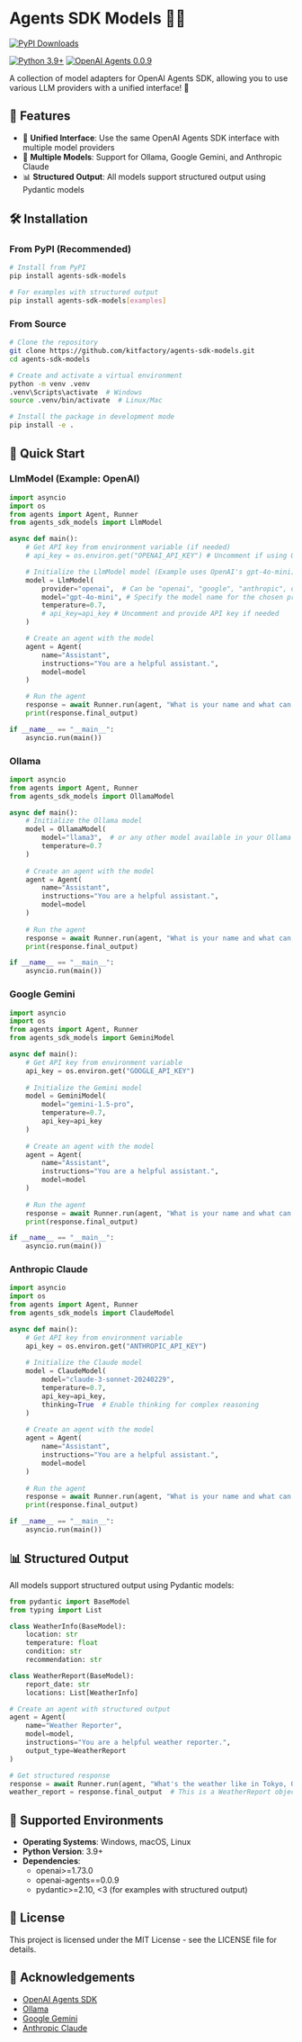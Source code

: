 # Agents SDK Models 🤖🔌

[![PyPI Downloads](https://static.pepy.tech/badge/agents-sdk-models)](https://pepy.tech/projects/agents-sdk-models)

[![Python 3.9+](https://img.shields.io/badge/python-3.9+-blue.svg)](https://www.python.org/downloads/)
[![OpenAI Agents 0.0.9](https://img.shields.io/badge/OpenAI-Agents_0.0.9-green.svg)](https://github.com/openai/openai-agents-python)

A collection of model adapters for OpenAI Agents SDK, allowing you to use various LLM providers with a unified interface! 🚀

## 🌟 Features

- 🔄 **Unified Interface**: Use the same OpenAI Agents SDK interface with multiple model providers
- 🧩 **Multiple Models**: Support for Ollama, Google Gemini, and Anthropic Claude
- 📊 **Structured Output**: All models support structured output using Pydantic models

## 🛠️ Installation

### From PyPI (Recommended)

```bash
# Install from PyPI
pip install agents-sdk-models

# For examples with structured output
pip install agents-sdk-models[examples]
```

### From Source

```bash
# Clone the repository
git clone https://github.com/kitfactory/agents-sdk-models.git
cd agents-sdk-models

# Create and activate a virtual environment
python -m venv .venv
.venv\Scripts\activate  # Windows
source .venv/bin/activate  # Linux/Mac

# Install the package in development mode
pip install -e .
```

## 🚀 Quick Start

### LlmModel (Example: OpenAI)

```python
import asyncio
import os
from agents import Agent, Runner
from agents_sdk_models import LlmModel

async def main():
    # Get API key from environment variable (if needed)
    # api_key = os.environ.get("OPENAI_API_KEY") # Uncomment if using OpenAI, Google, or Anthropic

    # Initialize the LlmModel model (Example uses OpenAI's gpt-4o-mini)
    model = LlmModel(
        provider="openai",  # Can be "openai", "google", "anthropic", or "ollama"
        model="gpt-4o-mini", # Specify the model name for the chosen provider
        temperature=0.7,
        # api_key=api_key # Uncomment and provide API key if needed
    )

    # Create an agent with the model
    agent = Agent(
        name="Assistant",
        instructions="You are a helpful assistant.",
        model=model
    )

    # Run the agent
    response = await Runner.run(agent, "What is your name and what can you do?")
    print(response.final_output)

if __name__ == "__main__":
    asyncio.run(main())
```

### Ollama

```python
import asyncio
from agents import Agent, Runner
from agents_sdk_models import OllamaModel

async def main():
    # Initialize the Ollama model
    model = OllamaModel(
        model="llama3",  # or any other model available in your Ollama instance
        temperature=0.7
    )
    
    # Create an agent with the model
    agent = Agent(
        name="Assistant",
        instructions="You are a helpful assistant.",
        model=model
    )
    
    # Run the agent
    response = await Runner.run(agent, "What is your name and what can you do?")
    print(response.final_output)

if __name__ == "__main__":
    asyncio.run(main())
```

### Google Gemini

```python
import asyncio
import os
from agents import Agent, Runner
from agents_sdk_models import GeminiModel

async def main():
    # Get API key from environment variable
    api_key = os.environ.get("GOOGLE_API_KEY")
    
    # Initialize the Gemini model
    model = GeminiModel(
        model="gemini-1.5-pro",
        temperature=0.7,
        api_key=api_key
    )
    
    # Create an agent with the model
    agent = Agent(
        name="Assistant",
        instructions="You are a helpful assistant.",
        model=model
    )
    
    # Run the agent
    response = await Runner.run(agent, "What is your name and what can you do?")
    print(response.final_output)

if __name__ == "__main__":
    asyncio.run(main())
```

### Anthropic Claude

```python
import asyncio
import os
from agents import Agent, Runner
from agents_sdk_models import ClaudeModel

async def main():
    # Get API key from environment variable
    api_key = os.environ.get("ANTHROPIC_API_KEY")
    
    # Initialize the Claude model
    model = ClaudeModel(
        model="claude-3-sonnet-20240229",
        temperature=0.7,
        api_key=api_key,
        thinking=True  # Enable thinking for complex reasoning
    )
    
    # Create an agent with the model
    agent = Agent(
        name="Assistant",
        instructions="You are a helpful assistant.",
        model=model
    )
    
    # Run the agent
    response = await Runner.run(agent, "What is your name and what can you do?")
    print(response.final_output)

if __name__ == "__main__":
    asyncio.run(main())
```

## 📊 Structured Output

All models support structured output using Pydantic models:

```python
from pydantic import BaseModel
from typing import List

class WeatherInfo(BaseModel):
    location: str
    temperature: float
    condition: str
    recommendation: str

class WeatherReport(BaseModel):
    report_date: str
    locations: List[WeatherInfo]

# Create an agent with structured output
agent = Agent(
    name="Weather Reporter",
    model=model,
    instructions="You are a helpful weather reporter.",
    output_type=WeatherReport
)

# Get structured response
response = await Runner.run(agent, "What's the weather like in Tokyo, Osaka, and Sapporo?")
weather_report = response.final_output  # This is a WeatherReport object
```

## 🔧 Supported Environments

- **Operating Systems**: Windows, macOS, Linux
- **Python Version**: 3.9+
- **Dependencies**: 
  - openai>=1.73.0
  - openai-agents==0.0.9
  - pydantic>=2.10, <3 (for examples with structured output)

## 📝 License

This project is licensed under the MIT License - see the LICENSE file for details.

## 🙏 Acknowledgements

- [OpenAI Agents SDK](https://github.com/openai/openai-agents-python)
- [Ollama](https://ollama.ai/)
- [Google Gemini](https://ai.google.dev/)
- [Anthropic Claude](https://www.anthropic.com/claude)
